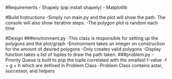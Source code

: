 #Requirements
    - Shapely (pip install shapely)
    - Matplotlib

#Build Instructions
    -Simply run main.py and the plot will show the path. The console will also show iterative steps.
    -The polygon plot is random each time

#Design
    ###environment.py
        -This class is responsible for setting up the polygons and the plot/graph
        -Environment takes an integer on construction for the amount of desired polygons
        -Only creates valid polygons
        -Display function takes a list of tuples to draw the path taken.
    ###problem.py
        -Priority Queue is built to pop the tuple correlated with the smallest f-value
            -f = g + h which are defined in Problem Class
        -Problem Class contains astar, successor, and helpers
